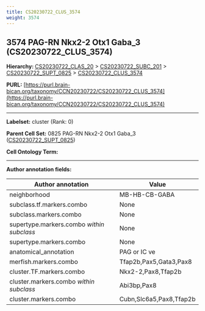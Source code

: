 ```yaml
---
title: CS20230722_CLUS_3574
weight: 3574
---
```

## 3574 PAG-RN Nkx2-2 Otx1 Gaba_3 (CS20230722_CLUS_3574)
<b>Hierarchy: </b>
[CS20230722_CLAS_20](../CS20230722_CLAS_20) >
[CS20230722_SUBC_201](../CS20230722_SUBC_201) >
[CS20230722_SUPT_0825](../CS20230722_SUPT_0825) >
[CS20230722_CLUS_3574](../CS20230722_CLUS_3574)

**PURL:** [https://purl.brain-bican.org/taxonomy/CCN20230722/CS20230722_CLUS_3574](https://purl.brain-bican.org/taxonomy/CCN20230722/CS20230722_CLUS_3574)

---


**Labelset:** cluster (Rank: 0)

**Parent Cell Set:** 0825 PAG-RN Nkx2-2 Otx1 Gaba_3 ([CS20230722_SUPT_0825](../CS20230722_SUPT_0825))



**Cell Ontology Term:** 

[MARKER GENES.]: #


---

[TRANSFERRED ANNOTATIONS.]: #


[AUTHOR ANNOTATION FIELDS.]: #


**Author annotation fields:**

| Author annotation | Value |
|-------------------|-------|
|neighborhood|MB-HB-CB-GABA|
|subclass.tf.markers.combo|None|
|subclass.markers.combo|None|
|supertype.markers.combo _within subclass_|None|
|supertype.markers.combo|None|
|anatomical_annotation|PAG or IC ve|
|merfish.markers.combo|Tfap2b,Pax5,Gata3,Pax8|
|cluster.TF.markers.combo|Nkx2-2,Pax8,Tfap2b|
|cluster.markers.combo _within subclass_|Abi3bp,Pax8|
|cluster.markers.combo|Cubn,Slc6a5,Pax8,Tfap2b|
